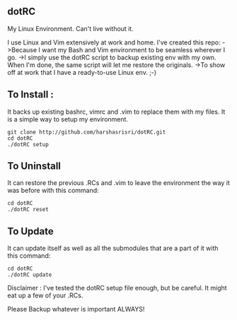 dotRC
-------
My Linux Environment. Can't live without it.

I use Linux and Vim extensively at work and home. I've created this repo:
->Because I want my Bash and Vim environment to be seamless wherever I go.
->I simply use the dotRC script to backup existing env with my own. When I'm done, the same script will let me restore the originals.
->To show off at work that I have a ready-to-use Linux env. ;-)

To Install :
-----
It backs up existing bashrc, vimrc and .vim to replace them with my files. It is a simple way to setup my environment.
~~~
git clone http://github.com/harshasrisri/dotRC.git
cd dotRC
./dotRC setup
~~~


To Uninstall
-----
It can restore the previous .RCs and .vim to leave the environment the way it was before with this command:
~~~
cd dotRC
./dotRC reset
~~~

To Update
----
It can update itself as well as all the submodules that are a part of it with this command:
~~~
cd dotRC
./dotRC update
~~~

Disclaimer : I've tested the dotRC setup file enough, but be careful. It might eat up a few of your .RCs.

Please Backup whatever is important ALWAYS!
